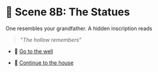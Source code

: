 
# 🎯 Scene 8B: The Statues

One resembles your grandfather. A hidden inscription reads

>"*The hollow remembers*"

- 🚀 [Go to the well](./scene8A.md)

- 🚀 [Continue to the house](./scene9B.md)
